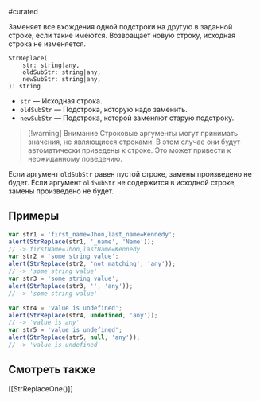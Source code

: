 #curated 

Заменяет все вхождения одной подстроки на другую в заданной строке, если такие имеются.
Возвращает новую строку, исходная строка не изменяется.
```
StrReplace(
	str: string|any,
	oldSubStr: string|any,
	newSubStr: string|any,
): string
```
- `str` — Исходная строка.
- `oldSubStr` — Подстрока, которую надо заменить.
- `newSubStr` — Подстрока, которой заменяют старую подстроку.

> [!warning] Внимание
> Строковые аргументы могут принимать значения, не являющиеся строками. В этом случае они будут автоматически приведены к строке. Это может привести к неожиданному поведению.

Если аргумент `oldSubStr` равен пустой строке, замены произведено не будет.
Если аргумент `oldSubStr` не содержится в исходной строке, замены произведено не будет.

## Примеры
```js
var str1 = 'first_name=Jhon,last_name=Kennedy';
alert(StrReplace(str1, '_name', 'Name'));
// -> firstName=Jhon,lastName=Kennedy
var str2 = 'some string value';
alert(StrReplace(str2, 'not matching', 'any'));
// -> 'some string value'
var str3 = 'some string value';
alert(StrReplace(str3, '', 'any'));
// -> 'some string value'

var str4 = 'value is undefined';
alert(StrReplace(str4, undefined, 'any'));
// -> 'value is any'
var str5 = 'value is undefined';
alert(StrReplace(str5, null, 'any'));
// -> 'value is undefined'
```

## Смотреть также
[[StrReplaceOne()]]